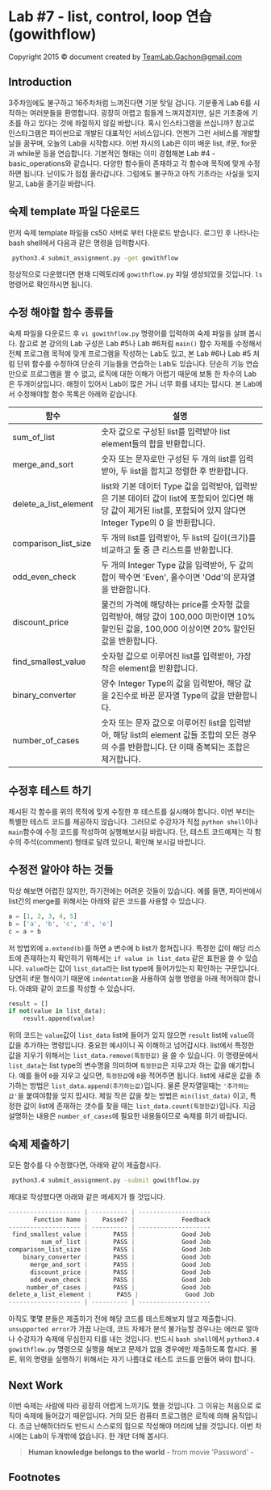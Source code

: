 Lab #7 - list, control, loop 연습 (gowithflow)
=======
Copyright 2015 © document created by TeamLab.Gachon@gmail.com

## Introduction
3주차임에도 불구하고 16주차처럼 느껴진다면 기분 탓일 겁니다. 기분좋게 Lab 6를 시작하는 여러분들을 환영합니다. 굉장히 어렵고 힘들게 느껴지겠지만, 실은 기초중에 기초를 하고 있다는 것에 좌절하지 않길 바랍니다. 혹시 인스타그램을 쓰십니까? 참고로 인스타그램은 파이썬으로 개발된 대표적인 서비스입니다. 언젠가 그런 서비스를 개발할 날을 꿈꾸며, 오늘의 Lab을 시작합시다.
이번 차시의 Lab은 이미 배운 list, if문, for문과 while문 등을 연습합니다. 기본적인 형태는 이미 경험해본 Lab #4 - basic_operations와 같습니다. 다양한 함수들이 존재하고 각 함수에 목적에 맞게 수정하면 됩니다.
난이도가 점점 올라갑니다. 그럼에도 불구하고 아직 기초라는 사실을 잊지 말고, Lab을 즐기길 바랍니다.

## 숙제 template 파일 다운로드
먼저 숙제 template 파일을 cs50 서버로 부터 다운로드 받습니다. 로그인 후 나타나는 bash shell에서 다음과 같은 명령을 입력합시다.
```bash
 python3.4 submit_assignment.py -get gowithflow
```  
정상적으로 다운했다면 현재 디렉토리에 `gowithflow.py` 파일 생성되었을 것입니다. `ls` 명령어로 확인하시면 됩니다.

## 수정 해야할 함수 종류들
숙제 파일을 다운로드 후 `vi gowithflow.py` 명령어를 입력하여 숙제 파일을 살펴 봅시다. 참고로 본 강의의 Lab 구성은 Lab #5나 Lab #6처럼 `main()` 함수 자체를 수정해서 전체 프로그램 목적에 맞게 프로그램을 작성하는 Lab도 있고, 본 Lab #6나 Lab #5 처럼 단위 함수를 수정하여 단순히 기능들을 연습하는 Lab도 있습니다. 단순히 기능 연습만으로 프로그램을 짤 수 없고, 로직에 대한 이해가 어렵기 때문에 보통 한 차수의 Lab은 두개이상입니다. 애정이 있어서 Lab이 많은 거니 너무 화를 내지는 맙시다.
본 Lab에서 수정해야할 함수 목록은 아래와 같습니다.

함수           | 설명
--------       | ---
sum_of_list      | 숫자 값으로 구성된 list를 입력받아 list element들의 합을 반환합니다.
merge_and_sort    | 숫자 또는 문자로만 구성된 두 개의 list를 입력받아, 두 list을 합치고 정렬한 후 반환합니다.
delete_a_list_element   | list와 기본 데이터 Type 값을 입력받아, 입력받은 기본 데이터 값이 list에 포함되어 있다면 해당 값이 제거된 list를, 포함되어 있지 않다면 Integer Type의 0 을 반환합니다.
comparison_list_size   | 두 개의 list를 입력받아, 두 list의 길이(크기)를 비교하고 둘 중 큰 리스트를 반환합니다.
odd_even_check | 두 개의 Integer Type 값을 입력받아, 두 값의 합이 짝수면 'Even', 홀수이면 'Odd'의 문자열을 반환합니다.
discount_price | 물건의 가격에 해당하는 price를 숫자형 값을 입력받아, 해당 값이 100,000 미만이면 10% 할인된 값을, 100,000 이상이면 20% 할인된 값을 반환합니다.
find_smallest_value | 숫자형 값으로 이루어진 list를 입력받아, 가장 작은 element을 반환합니다.
binary_converter | 양수 Integer Type의 값을 입력받아, 해당 값을 2진수로 바꾼 문자열 Type의 값을 반환합니다.
number_of_cases | 숫자 또는 문자 값으로 이루어진 list을 입력받아, 해당 list의 element 값들 조합의 모든 경우의 수를 반환합니다. 단 이때 중복되는 조합은 제거합니다.

## 수정후 테스트 하기  
제시된 각 함수를 위의 목적에 맞게 수정한 후 테스트를 실시해야 합니다. 이번 부터는 특별한 테스트 코드를 제공하지 않습니다. 그러므로 수강자가 직접 `python shell`이나 `main`함수에 수정 코드를 작성하여 실행해보시길 바랍니다. 단, 테스트 코드예제는 각 함수의 주석(comment) 형태로 달려 있으니, 확인해 보시길 바랍니다.

## 수정전 알아야 하는 것들
막상 해보면 어렵진 않지만, 하기전에는 어려운 것들이 있습니다. 예를 들면, 파이썬에서 list간의 merge를 위해서는 아래와 같은 코드를 사용할 수 있습니다.
```python
a = [1, 2, 3, 4, 5]
b = ['a', 'b', 'c', 'd', 'e']
c = a + b
```
저 방법외에 `a.extend(b)`를 하면 a 변수에 b list가 합쳐집니다.
특정한 값이 해당 리스트에 존재하는지 확인하기 위해서는 `if value in list_data` 같은 표현을 쓸 수 있습니다. `value`라는 값이 `list_data`라는 list type에 들어가있는지 확인하는 구문입니다. 당연히 if문 형식이기 때문에 `indentation`을 사용하여 실행 명령을 아래 적어줘야 합니다. 아래와 같이 코드를 작성할 수 있습니다.
```python
result = []
if not(value in list_data):
    result.append(value)
```
위의 코드는 `value`값이 `list_data` list에 들어가 있지 않으면 `result` list에 `value`의 값을 추가하는 명령입니다. 중요한 예시이니 꼭 이해하고 넘어갑시다.
list에서 특정한 값을 지우기 위해서는 `list_data.remove(특정한값)` 을 쓸 수 있습니다. 이 명령문에서 `list_data`는 list type의 변수명을 의미하며 `특정한값`은 지우고자 하는 값을 얘기합니다. 예를 들어 `0`을 지우고 싶으면,  `특정한값`에 `0`을 적어주면 됩니다.
list에 새로운 값을 추가하는 방법은 `list_data.append(추가하는값)`입니다. 물론 문자열일때는 `'추가하는값'`을 붙여야함을 잊지 맙시다.
제일 작은 값을 찾는 방법은 `min(list_data)` 이고, 특정한 값이 list에 존재하는 갯수를 찾을 때는 `list_data.count(특정한값)`입니다. 지금 설명하는 내용은 `number_of_cases`에 필요한 내용들이므로 숙제를 하기 바랍니다.

## 숙제 제출하기
모든 함수를 다 수정했다면, 아래와 같이 제출합시다.
```bash
 python3.4 submit_assignment.py -submit gowithflow.py
```  
제대로 작성했다면 아래와 같은 메세지가 뜰 것입니다.
```python
-------------------- | ---------- | --------------------
       Function Name |    Passed? |             Feedback
-------------------- | ---------- | --------------------
 find_smallest_value |       PASS |             Good Job
         sum_of_list |       PASS |             Good Job
comparison_list_size |       PASS |             Good Job
    binary_converter |       PASS |             Good Job
      merge_and_sort |       PASS |             Good Job
      discount_price |       PASS |             Good Job
      odd_even_check |       PASS |             Good Job
     number_of_cases |       PASS |             Good Job
delete_a_list_element |       PASS |             Good Job
-------------------- | ---------- | --------------------
```  
아직도 몇몇 분들은 제출하기 전에 해당 코드를 테스트해보지 않고 제출합니다. `unsupported error`가 가끔 나는데, 코드 자체가 분석 불가능할 경우나는 에러로 얼마나 수강자가 숙제에 무심한지 티를 내는 것입니다. 반드시 `bash shell`에서 `python3.4 gowithflow.py` 명령으로 실행을 해보고 문제가 없을 경우에만 제출하도록 합시다. 물론, 위의 명령을 실행하기 위해서는 자기 나름대로 테스트 코드를 만들어 봐야 합니다.

## Next Work
이번 숙제는 사람에 따라 굉장히 어렵게 느끼기도 했을 것입니다. 그 이유는 처음으로 로직이 숙제에 들어갔기 때문입니다. 거의 모든 컴퓨터 프로그램은 로직에 의해 움직입니다. 조금 난해하더라도 반드시 스스로의 힘으로 작성해야 머리에 남을 것입니다. 이번 차시에는 Lab이 두개밖에 없습니다. 한 개만 더해 봅시다.

> **Human knowledge belongs to the world** - from movie 'Password' -

## Footnotes

